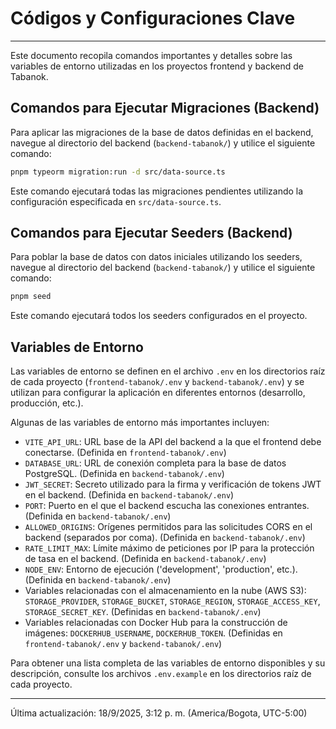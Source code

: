 # Códigos y Configuraciones Clave

---

Este documento recopila comandos importantes y detalles sobre las variables de entorno utilizadas en los proyectos frontend y backend de Tabanok.

## Comandos para Ejecutar Migraciones (Backend)

Para aplicar las migraciones de la base de datos definidas en el backend, navegue al directorio del backend (`backend-tabanok/`) y utilice el siguiente comando:

```bash
pnpm typeorm migration:run -d src/data-source.ts
```

Este comando ejecutará todas las migraciones pendientes utilizando la configuración especificada en `src/data-source.ts`.
## Comandos para Ejecutar Seeders (Backend)

Para poblar la base de datos con datos iniciales utilizando los seeders, navegue al directorio del backend (`backend-tabanok/`) y utilice el siguiente comando:

```bash
pnpm seed
```

Este comando ejecutará todos los seeders configurados en el proyecto.

## Variables de Entorno

Las variables de entorno se definen en el archivo `.env` en los directorios raíz de cada proyecto (`frontend-tabanok/.env` y `backend-tabanok/.env`) y se utilizan para configurar la aplicación en diferentes entornos (desarrollo, producción, etc.).

Algunas de las variables de entorno más importantes incluyen:

*   `VITE_API_URL`: URL base de la API del backend a la que el frontend debe conectarse. (Definida en `frontend-tabanok/.env`)
*   `DATABASE_URL`: URL de conexión completa para la base de datos PostgreSQL. (Definida en `backend-tabanok/.env`)
*   `JWT_SECRET`: Secreto utilizado para la firma y verificación de tokens JWT en el backend. (Definida en `backend-tabanok/.env`)
*   `PORT`: Puerto en el que el backend escucha las conexiones entrantes. (Definida en `backend-tabanok/.env`)
*   `ALLOWED_ORIGINS`: Orígenes permitidos para las solicitudes CORS en el backend (separados por coma). (Definida en `backend-tabanok/.env`)
*   `RATE_LIMIT_MAX`: Límite máximo de peticiones por IP para la protección de tasa en el backend. (Definida en `backend-tabanok/.env`)
*   `NODE_ENV`: Entorno de ejecución ('development', 'production', etc.). (Definida en `backend-tabanok/.env`)
*   Variables relacionadas con el almacenamiento en la nube (AWS S3): `STORAGE_PROVIDER`, `STORAGE_BUCKET`, `STORAGE_REGION`, `STORAGE_ACCESS_KEY`, `STORAGE_SECRET_KEY`. (Definidas en `backend-tabanok/.env`)
*   Variables relacionadas con Docker Hub para la construcción de imágenes: `DOCKERHUB_USERNAME`, `DOCKERHUB_TOKEN`. (Definidas en `frontend-tabanok/.env` y `backend-tabanok/.env`)

Para obtener una lista completa de las variables de entorno disponibles y su descripción, consulte los archivos `.env.example` en los directorios raíz de cada proyecto.

---

Última actualización: 18/9/2025, 3:12 p. m. (America/Bogota, UTC-5:00)
